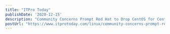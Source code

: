 ```yaml
---
title: "ITPro Today"
publishDate: '2020-12-15'
description: "Community Concerns Prompt Red Hat to Drop CentOS for CentOS Stream"
postUrl: "https://www.itprotoday.com/linux/community-concerns-prompt-red-hat-drop-centos-centos-stream"
---
```


